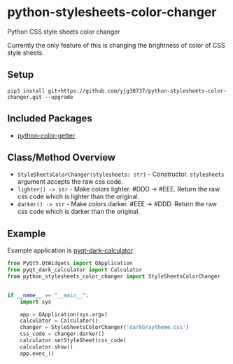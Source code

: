 # python-stylesheets-color-changer
Python CSS style sheets color changer

Currently the only feature of this is changing the brightness of color of CSS style sheets.

## Setup
```pip3 install git+https://github.com/yjg30737/python-stylesheets-color-changer.git --upgrade```

## Included Packages
* <a href="https://github.com/yjg30737/python-color-getter.git">python-color-getter</a>

## Class/Method Overview
* ```StyleSheetsColorChanger(stylesheets: str)``` - Constructor. ```stylesheets``` argument accepts the raw css code.
* ```lighter() -> str``` - Make colors lighter. #DDD -> #EEE. Return the raw css code which is lighter than the original.
* ```darker() -> str``` - Make colors darker. #EEE -> #DDD. Return the raw css code which is darker than the original.

## Example
Example application is <a href="https://github.com/yjg30737/pyqt-dark-calculator.git">pyqt-dark-calculator</a>.

```python
from PyQt5.QtWidgets import QApplication
from pyqt_dark_calculator import Calculator
from python_stylesheets_color_changer import StyleSheetsColorChanger


if __name__ == "__main__":
    import sys

    app = QApplication(sys.argv)
    calculator = Calculator()
    changer = StyleSheetsColorChanger('darkGrayTheme.css')
    css_code = changer.darker()
    calculator.setStyleSheet(css_code)
    calculator.show()
    app.exec_()
```
